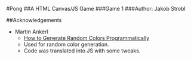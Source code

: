 #Pong
##A HTML Canvas/JS Game
###Game 1
###Author: Jakob Strobl

##Acknowledgements
* Martin Ankerl
 	* [How to Generate Random Colors Programmatically](https://martin.ankerl.com/2009/12/09/how-to-create-random-colors-programmatically/)
	* Used for random color generation. 
	* Code was translated into JS with some tweaks.
